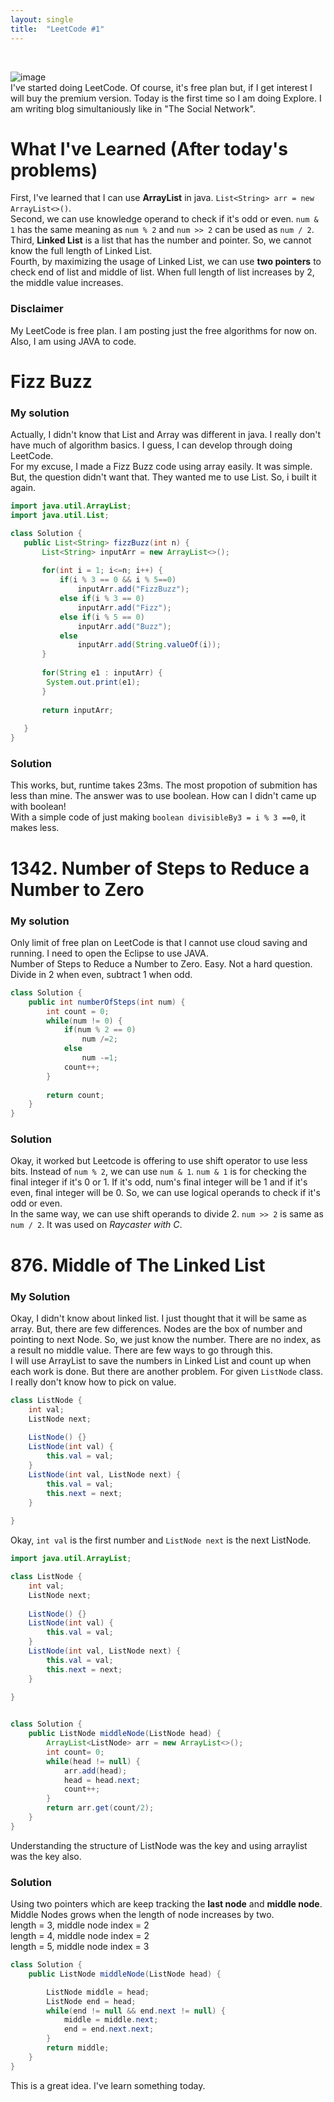 ```yaml
---
layout: single
title:  "LeetCode #1"
---
```

<br>

![image](https://github.com/DutchVandaline/DutchVandaline.github.io/assets/142364450/42bf7dab-a9e3-43b3-b2b7-324d5d195fd5)
<br>
I've started doing LeetCode. Of course, it's free plan but, if I get interest I will buy the premium version. Today is the first time so I am doing Explore. I am writing blog simultaniously like in "The Social Network".
<br>

# What I've Learned (After today's problems)
First, I've learned that I can use **ArrayList** in java. `List<String> arr = new ArrayList<>()`.<br>
Second, we can use knowledge operand to check if it's odd or even. `num & 1` has the same meaning as `num % 2` and `num >> 2` can be used as `num / 2`. <br>
Third, **Linked List** is a list that has the number and pointer. So, we cannot know the full length of Linked List.<br>
Fourth, by maximizing the usage of Linked List, we can use **two pointers** to check end of list and middle of list. When full length of list increases by 2, the middle value increases.

### Disclaimer
 My LeetCode is free plan. I am posting just the free algorithms for now on. Also, I am using JAVA to code.

# Fizz Buzz
### My solution
 Actually, I didn't know that List and Array was different in java. I really don't have much of algorithm basics. I guess, I can
 develop through doing LeetCode. <br>
 For my excuse, I made a Fizz Buzz code using array easily. It was simple. But, the question didn't want that. They wanted me to
 use List<String>. So, i built it again. <br>
 ```java
import java.util.ArrayList;
import java.util.List;

class Solution {
    public List<String> fizzBuzz(int n) {
    	List<String> inputArr = new ArrayList<>();
    	
    	for(int i = 1; i<=n; i++) {
    		if(i % 3 == 0 && i % 5==0)
    			inputArr.add("FizzBuzz");
    		else if(i % 3 == 0)
    			inputArr.add("Fizz");
    		else if(i % 5 == 0)
    			inputArr.add("Buzz");
    		else
    			inputArr.add(String.valueOf(i));
    	}
    	
    	for(String e1 : inputArr) {
    	 System.out.print(e1);
    	}
    	
    	return inputArr;
    	
    }
}

 ```
### Solution

This works, but, runtime takes 23ms. The most propotion of submition has less than mine. The answer was to use boolean.
How can I didn't came up with boolean! <br>
With a simple code of just making `boolean divisibleBy3 = i % 3 ==0`, it makes less.
<br>

# 1342. Number of Steps to Reduce a Number to Zero
### My solution
Only limit of free plan on LeetCode is that I cannot use cloud saving and running. I need to open the Eclipse to use JAVA. <br>
Number of Steps to Reduce a Number to Zero. Easy. Not a hard question. Divide in 2 when even, subtract 1 when odd. 
```java
class Solution {
    public int numberOfSteps(int num) {
    	int count = 0;
    	while(num != 0) {
    		if(num % 2 == 0)
            	num /=2;
            else
            	num -=1;
    		count++;
    	}
    	
        return count;
    }
}
```
### Solution
Okay, it worked but Leetcode is offering to use shift operator to use less bits. Instead of `num % 2`, we can use `num & 1`.
`num & 1` is for checking the final integer if it's 0 or 1. If it's odd, num's final integer will be 1 and if it's even,
final integer will be 0. So, we can use logical operands to check if it's odd or even. <br>
In the same way, we can use shift operands to divide 2. `num >> 2` is same as `num / 2`. It was used on *Raycaster with C*.
<br>

# 876. Middle of The Linked List
### My Solution
Okay, I didn't know about linked list. I just thought that it will be same as array. But, there are few differences. Nodes are the box of number and pointing to next Node. So, we just know the number. There are no index, as a result no middle value. There are few ways to go through this. <br>
I will use ArrayList to save the numbers in Linked List and count up when each work is done. But there are another problem. For given `ListNode` class. I really don't know how to pick on value.
```java
class ListNode {
	int val;
	ListNode next;
	
	ListNode() {}
	ListNode(int val) { 
		this.val = val; 
	}
	ListNode(int val, ListNode next) { 
		this.val = val;
		this.next = next; 
	}
	
}
```
Okay, `int val` is the first number and `ListNode next` is the next ListNode.
```java
import java.util.ArrayList;

class ListNode {
	int val;
	ListNode next;
	
	ListNode() {}
	ListNode(int val) { 
		this.val = val; 
	}
	ListNode(int val, ListNode next) { 
		this.val = val;
		this.next = next; 
	}
	
}


class Solution {
    public ListNode middleNode(ListNode head) {
    	ArrayList<ListNode> arr = new ArrayList<>();
    	int count= 0;
    	while(head != null) {
    		arr.add(head);
    		head = head.next;
    		count++;
    	}
        return arr.get(count/2);
    }
}
```
Understanding the structure of ListNode was the key and using arraylist was the key also.

### Solution
Using two pointers which are keep tracking the **last node** and **middle node**. Middle Nodes grows when the length of node increases by two. <br>
length = 3, middle node index = 2 <br>
length = 4, middle node index = 2 <br>
length = 5, middle node index = 3 <br>
```java
class Solution {
    public ListNode middleNode(ListNode head) {

    	ListNode middle = head;
    	ListNode end = head;
    	while(end != null && end.next != null) {
    		middle = middle.next;
    		end = end.next.next;
    	}
    	return middle;
    }
}
```
This is a great idea. I've learn something today.

